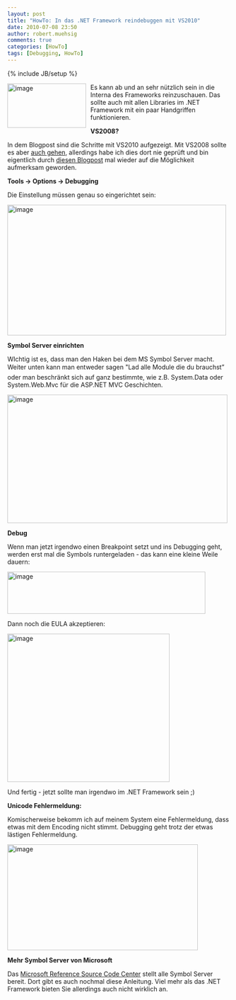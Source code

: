```yaml
---
layout: post
title: "HowTo: In das .NET Framework reindebuggen mit VS2010"
date: 2010-07-08 23:50
author: robert.muehsig
comments: true
categories: [HowTo]
tags: [Debugging, HowTo]
---
```

{% include JB/setup %}
<p><a href="{{BASE_PATH}}/assets/wp-images/image995.png"><img style="border-bottom: 0px; border-left: 0px; margin: 0px 10px 0px 0px; display: inline; border-top: 0px; border-right: 0px" title="image" border="0" alt="image" align="left" src="{{BASE_PATH}}/assets/wp-images/image_thumb179.png" width="178" height="100" /></a> </p>  <p>Es kann ab und an sehr nützlich sein in die Interna des Frameworks reinzuschauen. Das sollte auch mit allen Libraries im .NET Framework mit ein paar Handgriffen funktionieren.</p>  <p><strong>VS2008?</strong></p>  <p>In dem Blogpost sind die Schritte mit VS2010 aufgezeigt. Mit VS2008 sollte es aber <a href="http://referencesource.microsoft.com/Default.aspx">auch gehen</a>, allerdings habe ich dies dort nie geprüft und bin eigentlich durch <a href="http://weblogs.asp.net/gunnarpeipman/archive/2010/07/04/stepping-into-asp-net-mvc-source-code-with-visual-studio-debugger.aspx">diesen Blogpost</a> mal wieder auf die Möglichkeit aufmerksam geworden. </p>  <p><strong>Tools -&gt; Options -&gt; Debugging</strong></p>  <p>Die Einstellung müssen genau so eingerichtet sein:</p>  <p><a href="{{BASE_PATH}}/assets/wp-images/image996.png"><img style="border-bottom: 0px; border-left: 0px; display: inline; border-top: 0px; border-right: 0px" title="image" border="0" alt="image" src="{{BASE_PATH}}/assets/wp-images/image_thumb180.png" width="495" height="295" /></a> </p>  <p><strong>Symbol Server einrichten</strong></p>  <p>WIchtig ist es, dass man den Haken bei dem MS Symbol Server macht. Weiter unten kann man entweder sagen "Lad alle Module die du brauchst” oder man beschränkt sich auf ganz bestimmte, wie z.B. System.Data oder System.Web.Mvc für die ASP.NET MVC Geschichten.</p>  <p><a href="{{BASE_PATH}}/assets/wp-images/image997.png"><img style="border-bottom: 0px; border-left: 0px; display: inline; border-top: 0px; border-right: 0px" title="image" border="0" alt="image" src="{{BASE_PATH}}/assets/wp-images/image_thumb181.png" width="498" height="290" /></a> </p>  <p><strong>Debug</strong></p>  <p>Wenn man jetzt irgendwo einen Breakpoint setzt und ins Debugging geht, werden erst mal die Symbols runtergeladen - das kann eine kleine Weile dauern:</p>  <p><a href="{{BASE_PATH}}/assets/wp-images/image998.png"><img style="border-bottom: 0px; border-left: 0px; display: inline; border-top: 0px; border-right: 0px" title="image" border="0" alt="image" src="{{BASE_PATH}}/assets/wp-images/image_thumb182.png" width="448" height="95" /></a> </p>  <p>Dann noch die EULA akzeptieren:</p>  <p><a href="{{BASE_PATH}}/assets/wp-images/image999.png"><img style="border-bottom: 0px; border-left: 0px; display: inline; border-top: 0px; border-right: 0px" title="image" border="0" alt="image" src="{{BASE_PATH}}/assets/wp-images/image_thumb183.png" width="367" height="335" /></a> </p>  <p>Und fertig - jetzt sollte man irgendwo im .NET Framework sein ;)</p>  <p><strong>Unicode Fehlermeldung:</strong></p>  <p>Komischerweise bekomm ich auf meinem System eine Fehlermeldung, dass etwas mit dem Encoding nicht stimmt. Debugging geht trotz der etwas lästigen Fehlermeldung.</p>  <p><a href="{{BASE_PATH}}/assets/wp-images/image1000.png"><img style="border-bottom: 0px; border-left: 0px; display: inline; border-top: 0px; border-right: 0px" title="image" border="0" alt="image" src="{{BASE_PATH}}/assets/wp-images/image_thumb184.png" width="431" height="239" /></a> </p>  <p><strong>Mehr Symbol Server von Microsoft</strong></p>  <p>Das <a href="http://referencesource.microsoft.com/Default.aspx">Microsoft Reference Source Code Center</a> stellt alle Symbol Server bereit. Dort gibt es auch nochmal diese Anleitung. Viel mehr als das .NET Framework bieten Sie allerdings auch nicht wirklich an.</p>
